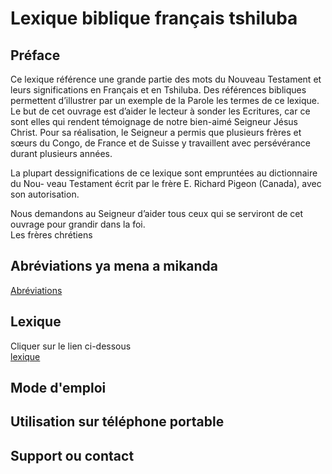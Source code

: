 # Lexique biblique français tshiluba

## Préface
Ce lexique référence une grande partie des mots du Nouveau Testament et leurs
significations en Français et en Tshiluba. Des références bibliques permettent
d’illustrer par un exemple de la Parole les termes de ce lexique.
Le but de cet ouvrage est d’aider le lecteur à sonder les Ecritures, car ce sont elles
qui rendent témoignage de notre bien-aimé Seigneur Jésus Christ.
Pour sa réalisation, le Seigneur a permis que plusieurs frères et sœurs du Congo,
de France et de Suisse y travaillent avec persévérance durant plusieurs années.

La plupart dessignifications de ce lexique sont empruntées au dictionnaire du Nou-
veau Testament écrit par le frère E. Richard Pigeon (Canada), avec son autorisation.

Nous demandons au Seigneur d’aider tous ceux qui se serviront de cet ouvrage
pour grandir dans la foi. \
Les frères chrétiens

## Abréviations ya mena a mikanda
[Abréviations](abreviations_lexique_tshiluba_francais.html)

## Lexique
Cliquer sur le lien ci-dessous \
[lexique](LexiqueTshiluba_portableV5.html)

## Mode d'emploi

## Utilisation sur téléphone portable

## Support ou contact

